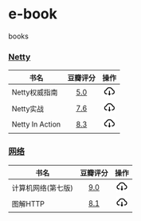 # e-book

books

### [Netty](netty)

| 书名              |                       豆瓣评分                       |                             操作                             |
|-----------------|:------------------------------------------------:|:----------------------------------------------------------:|
| Netty权威指南       | [5.0](https://book.douban.com/subject/25897245/) |    [![](./.asserts/download.png)](netty/Netty权威指南.pdf)     |
| Netty实战         | [7.6](https://book.douban.com/subject/27038538/) |     [![](./.asserts/download.png)](netty/Netty实战.pdf)      |
| Netty In Action | [8.3](https://book.douban.com/subject/24700704/) | [![](./.asserts/download.png)](netty/NettyInAction第五版.pdf) |

### [网络](网络)

| 书名         |                       豆瓣评分                       |                        操作                         |
|------------|:------------------------------------------------:|:-------------------------------------------------:|
| 计算机网络(第七版) | [9.0](https://book.douban.com/subject/26960678/) | [![](./.asserts/download.png)](网络/计算机网络(第七版).pdf) |
| 图解HTTP     | [8.1](https://book.douban.com/subject/25863515/) | [![](./.asserts/download.png)](网络/图解HTTP%20.pdf)  |
